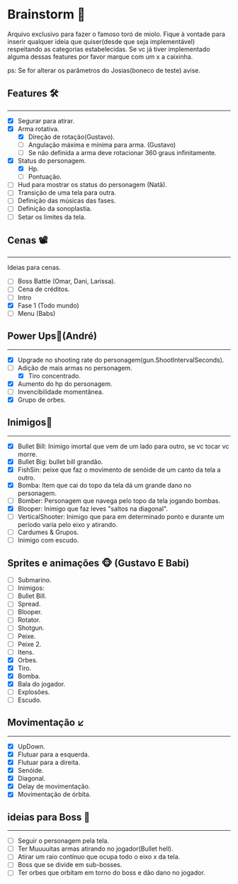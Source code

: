 # Brainstorm  🧠
Arquivo exclusivo para fazer o famoso toró de miolo. Fique à vontade para inserir qualquer ideia que quiser(desde que seja implementável) respeitando as categorias estabelecidas. Se vc já tiver implementado alguma dessas features por favor marque com um x a caixinha.


ps: Se for alterar os parâmetros do Josias(boneco de teste) avise.
## Features 🛠️
---
 - [x] Segurar para atirar.
 - [x] Arma rotativa.
 	- [x] Direção de rotação(Gustavo).
 	- [ ] Angulação máxima e mínima para arma. (Gustavo)
 	- [ ] Se não definida a arma deve rotacionar 360 graus infinitamente.
 - [x] Status do personagem.
 	- [x] Hp.
 	- [ ] Pontuação.
 - [ ] Hud para mostrar os status do personagem (Natã).
 - [ ] Transição de uma tela para outra.
 - [ ] Definição das músicas das fases.
 - [ ] Definição da sonoplastia.
 - [ ] Setar os limites da tela.

## Cenas 📽️
---
Ideias para cenas.

 - [ ] Boss Battle (Omar, Dani, Larissa).
 - [ ] Cena de créditos.
 - [ ] Intro
 - [x] Fase 1 (Todo mundo)
 - [ ] Menu (Babs)

## Power Ups💪(André)
---
- [x] Upgrade no shooting rate do personagem(gun.ShootIntervalSeconds).
- [ ] Adição de mais armas no personagem.
	- [x] Tiro concentrado.
- [x] Aumento do hp do personagem.
- [ ] Invencibilidade momentânea.
- [x] Grupo de orbes.

## Inimigos👿
---
 - [x] Bullet Bill: Inimigo imortal que vem de um lado para outro, se vc tocar vc morre.
 - [x] Bullet Big: bullet bill grandão.
 - [x] FishSin: peixe que faz o movimento de senóide de um canto da tela a outro.
 - [x] Bomba: Item que cai do topo da tela dá um grande dano no personagem.
 - [ ] Bomber: Personagem que navega pelo topo da tela jogando bombas.
 - [x] Blooper: Inimigo que faz leves "saltos na diagonal".
 - [ ] VerticalShooter: Inimigo que para em determinado ponto e durante um período varia pelo eixo y atirando.
 - [ ] Cardumes & Grupos.
 - [ ] Inimigo com escudo.

## Sprites e animações 🐵 (Gustavo E Babi)
 - [ ] Submarino.
 - [ ] Inimigos:
  - [ ] Bullet Bill.
  - [ ] Spread.
  - [ ] Blooper.
  - [ ] Rotator.
  - [ ] Shotgun.
  - [ ] Peixe.
  - [ ] Peixe 2.
 - [ ] Itens.   
  - [x] Orbes.
  - [x] Tiro.
  - [x] Bomba.
  - [x] Bala do jogador.
  - [ ] Explosões.
  - [ ] Escudo.
## Movimentação ↙️
---
 - [x] UpDown.
 - [x] Flutuar para a esquerda.
 - [x] Flutuar para a direita.
 - [x] Senóide.
 - [x] Diagonal.
 - [x] Delay de movimentação.
 - [x] Movimentação de órbita.
## ideias para Boss 🐍
---
 - [ ] Seguir o personagem pela tela.
 - [ ] Ter Muuuuitas armas atirando no jogador(Bullet hell).
 - [ ] Atirar um raio contínuo que ocupa todo o eixo x da tela.
 - [ ] Boss que se divide em sub-bosses.
 - [ ] Ter orbes que orbitam em torno do boss e dão dano no jogador.
